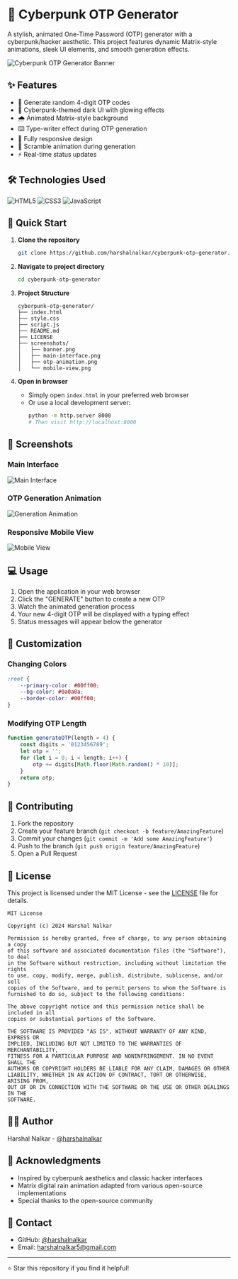 # 🔐 Cyberpunk OTP Generator

A stylish, animated One-Time Password (OTP) generator with a cyberpunk/hacker aesthetic. This project features dynamic Matrix-style animations, sleek UI elements, and smooth generation effects.

![Cyberpunk OTP Generator Banner](./images/banner.png)

## ✨ Features

- 🎯 Generate random 4-digit OTP codes
- 🎨 Cyberpunk-themed dark UI with glowing effects
- 🌧️ Animated Matrix-style background
- ⌨️ Type-writer effect during OTP generation
- 📱 Fully responsive design
- 🔄 Scramble animation during generation
- ⚡ Real-time status updates

## 🛠️ Technologies Used

![HTML5](https://img.shields.io/badge/HTML5-E34F26?style=for-the-badge&logo=html5&logoColor=white)
![CSS3](https://img.shields.io/badge/CSS3-1572B6?style=for-the-badge&logo=css3&logoColor=white)
![JavaScript](https://img.shields.io/badge/JavaScript-F7DF1E?style=for-the-badge&logo=javascript&logoColor=black)

## 🚀 Quick Start

1. **Clone the repository**
   ```bash
   git clone https://github.com/harshalnalkar/cyberpunk-otp-generator.git
   ```

2. **Navigate to project directory**
   ```bash
   cd cyberpunk-otp-generator
   ```

3. **Project Structure**
   ```
   cyberpunk-otp-generator/
   ├── index.html
   ├── style.css
   ├── script.js
   ├── README.md
   ├── LICENSE
   ├── screenshots/
   │   ├── banner.png
   │   ├── main-interface.png
   │   ├── otp-animation.png
   │   └── mobile-view.png
   ```

4. **Open in browser**
   - Simply open `index.html` in your preferred web browser
   - Or use a local development server:
     ```bash
     python -m http.server 8000
     # Then visit http://localhost:8000
     ```

## 📸 Screenshots

### Main Interface
![Main Interface](./screenshots/main-interface.png)

### OTP Generation Animation
![Generation Animation](./images/otp-animation.png)

### Responsive Mobile View
![Mobile View](./images/mobile-view.png)

## 💻 Usage

1. Open the application in your web browser
2. Click the "GENERATE" button to create a new OTP
3. Watch the animated generation process
4. Your new 4-digit OTP will be displayed with a typing effect
5. Status messages will appear below the generator

## 🎨 Customization

### Changing Colors
```css
:root {
    --primary-color: #00ff00;   
    --bg-color: #0a0a0a;       
    --border-color: #00ff00;     
}
```

### Modifying OTP Length
```javascript
function generateOTP(length = 4) {
    const digits = '0123456789';
    let otp = '';
    for (let i = 0; i < length; i++) {
        otp += digits[Math.floor(Math.random() * 10)];
    }
    return otp;
}
```

## 🤝 Contributing

1. Fork the repository
2. Create your feature branch (`git checkout -b feature/AmazingFeature`)
3. Commit your changes (`git commit -m 'Add some AmazingFeature'`)
4. Push to the branch (`git push origin feature/AmazingFeature`)
5. Open a Pull Request

## 📝 License

This project is licensed under the MIT License - see the [LICENSE](LICENSE) file for details.

```
MIT License

Copyright (c) 2024 Harshal Nalkar

Permission is hereby granted, free of charge, to any person obtaining a copy
of this software and associated documentation files (the "Software"), to deal
in the Software without restriction, including without limitation the rights
to use, copy, modify, merge, publish, distribute, sublicense, and/or sell
copies of the Software, and to permit persons to whom the Software is
furnished to do so, subject to the following conditions:

The above copyright notice and this permission notice shall be included in all
copies or substantial portions of the Software.

THE SOFTWARE IS PROVIDED "AS IS", WITHOUT WARRANTY OF ANY KIND, EXPRESS OR
IMPLIED, INCLUDING BUT NOT LIMITED TO THE WARRANTIES OF MERCHANTABILITY,
FITNESS FOR A PARTICULAR PURPOSE AND NONINFRINGEMENT. IN NO EVENT SHALL THE
AUTHORS OR COPYRIGHT HOLDERS BE LIABLE FOR ANY CLAIM, DAMAGES OR OTHER
LIABILITY, WHETHER IN AN ACTION OF CONTRACT, TORT OR OTHERWISE, ARISING FROM,
OUT OF OR IN CONNECTION WITH THE SOFTWARE OR THE USE OR OTHER DEALINGS IN THE
SOFTWARE.
```

## 👨‍💻 Author

Harshal Nalkar - [@harshalnalkar](https://github.com/harshalnalkar)

## 🌟 Acknowledgments

- Inspired by cyberpunk aesthetics and classic hacker interfaces
- Matrix digital rain animation adapted from various open-source implementations
- Special thanks to the open-source community

## 📧 Contact

- GitHub: [@harshalnalkar](https://github.com/harshalnalkar)
- Email: harshalnalkar5@gmail.com

---

⭐ Star this repository if you find it helpful!

